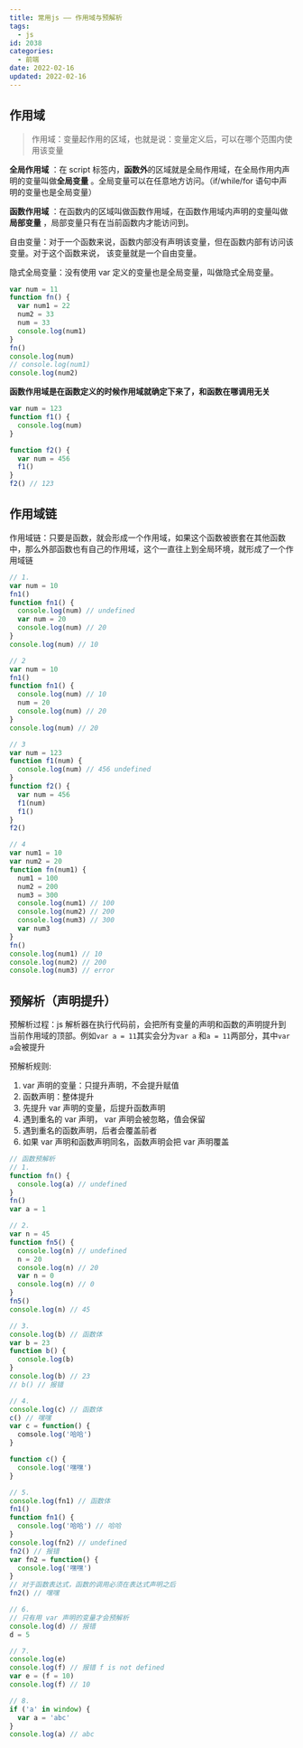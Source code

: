 ```yaml
---
title: 常用js —— 作用域与预解析
tags:
  - js
id: 2038
categories:
  - 前端
date: 2022-02-16
updated: 2022-02-16
---
```


## 作用域

> 作用域：变量起作用的区域，也就是说：变量定义后，可以在哪个范围内使用该变量

**全局作用域** ：在 script 标签内，**函数外**的区域就是全局作用域，在全局作用内声明的变量叫做**全局变量** 。全局变量可以在任意地方访问。（if/while/for 语句中声明的变量也是全局变量）

**函数作用域** ：在函数内的区域叫做函数作用域，在函数作用域内声明的变量叫做**局部变量** ，局部变量只有在当前函数内才能访问到。

自由变量：对于一个函数来说，函数内部没有声明该变量，但在函数内部有访问该变量。对于这个函数来说， 该变量就是一个自由变量。

隐式全局变量：没有使用 var 定义的变量也是全局变量，叫做隐式全局变量。

```js
var num = 11
function fn() {
  var num1 = 22
  num2 = 33
  num = 33
  console.log(num1)
}
fn()
console.log(num)
// console.log(num1)
console.log(num2)
```

**函数作用域是在函数定义的时候作用域就确定下来了，和函数在哪调用无关**

```js
var num = 123
function f1() {
  console.log(num)
}

function f2() {
  var num = 456
  f1()
}
f2() // 123
```

## 作用域链

作用域链：只要是函数，就会形成一个作用域，如果这个函数被嵌套在其他函数中，那么外部函数也有自己的作用域，这个一直往上到全局环境，就形成了一个作用域链


```js
// 1.
var num = 10
fn1()
function fn1() {
  console.log(num) // undefined
  var num = 20
  console.log(num) // 20
}
console.log(num) // 10

// 2
var num = 10
fn1()
function fn1() {
  console.log(num) // 10
  num = 20
  console.log(num) // 20
}
console.log(num) // 20

// 3
var num = 123
function f1(num) {
  console.log(num) // 456 undefined
}
function f2() {
  var num = 456
  f1(num)
  f1()
}
f2()

// 4
var num1 = 10
var num2 = 20
function fn(num1) {
  num1 = 100
  num2 = 200
  num3 = 300
  console.log(num1) // 100
  console.log(num2) // 200
  console.log(num3) // 300
  var num3
}
fn()
console.log(num1) // 10
console.log(num2) // 200
console.log(num3) // error
```

## 预解析（声明提升）

预解析过程：js 解析器在执行代码前，会把所有变量的声明和函数的声明提升到当前作用域的顶部。例如`var a = 11`其实会分为`var a` 和`a = 11`两部分，其中`var a`会被提升

预解析规则:

1. var 声明的变量：只提升声明，不会提升赋值
2. 函数声明：整体提升
3. 先提升 var 声明的变量，后提升函数声明
4. 遇到重名的 var 声明， var 声明会被忽略，值会保留
5. 遇到重名的函数声明，后者会覆盖前者
6. 如果 var 声明和函数声明同名，函数声明会把 var 声明覆盖

```js
// 函数预解析
// 1.
function fn() {
  console.log(a) // undefined
}
fn()
var a = 1

// 2.
var n = 45
function fn5() {
  console.log(n) // undefined
  n = 20
  console.log(n) // 20
  var n = 0
  console.log(n) // 0
}
fn5()
console.log(n) // 45

// 3.
console.log(b) // 函数体
var b = 23
function b() {
  console.log(b)
}
console.log(b) // 23
// b() // 报错

// 4.
console.log(c) // 函数体
c() // 嘿嘿
var c = function() {
  comsole.log('哈哈')
}

function c() {
  console.log('嘿嘿')
}

// 5.
console.log(fn1) // 函数体
fn1()
function fn1() {
  console.log('哈哈') // 哈哈
}
console.log(fn2) // undefined
fn2() // 报错
var fn2 = function() {
  console.log('嘿嘿')
}
// 对于函数表达式，函数的调用必须在表达式声明之后
fn2() // 嘿嘿

// 6.
// 只有用 var 声明的变量才会预解析
console.log(d) // 报错
d = 5

// 7.
console.log(e)
console.log(f) // 报错 f is not defined
var e = (f = 10)
console.log(f) // 10

// 8.
if ('a' in window) {
  var a = 'abc'
}
console.log(a) // abc
```
